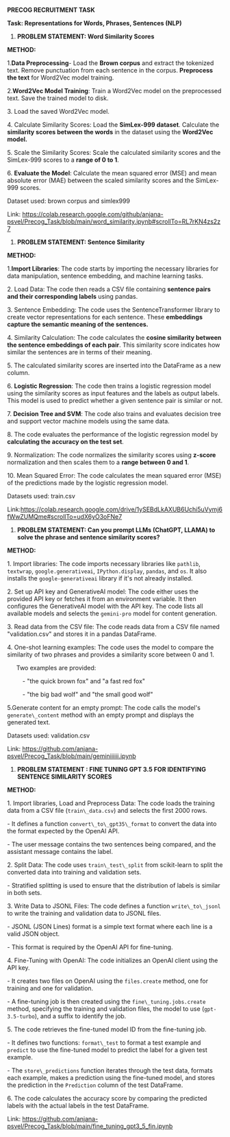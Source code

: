 **PRECOG RECRUITMENT TASK**

**Task: Representations for Words, Phrases, Sentences (NLP)**


1. **PROBLEM STATEMENT: Word Similarity Scores**

**METHOD:**

1\.**Data Preprocessing**- Load the **Brown corpus** and extract the tokenized text. Remove punctuation from each sentence in the corpus. **Preprocess the text** for Word2Vec model training.

2\.**Word2Vec Model Training**: Train a Word2Vec model on the preprocessed text. Save the trained model to disk.

3\. Load the saved Word2Vec model.

4\. Calculate Similarity Scores: Load the **SimLex-999 dataset**. Calculate the **similarity scores between the words** in the dataset using the **Word2Vec model.**

5\. Scale the Similarity Scores: Scale the calculated similarity scores and the SimLex-999 scores to a **range of 0 to 1**.

6\. **Evaluate the Model**: Calculate the mean squared error (MSE) and mean absolute error (MAE) between the scaled similarity scores and the SimLex-999 scores.

Dataset used: brown corpus and simlex999

Link: <https://colab.research.google.com/github/anjana-psvel/Precog_Task/blob/main/word_similarity.ipynb#scrollTo=RL7rKN4zs2z7>


1. **PROBLEM STATEMENT: Sentence Similarity**

**METHOD:**

1\.**Import Libraries**: The code starts by importing the necessary libraries for data manipulation, sentence embedding, and machine learning tasks.

2\. Load Data: The code then reads a CSV file containing **sentence pairs and their corresponding labels** using pandas.

3\. Sentence Embedding: The code uses the SentenceTransformer library to create vector representations for each sentence. These **embeddings capture the semantic meaning of the sentences.**

4\. Similarity Calculation: The code calculates the **cosine similarity between the sentence embeddings of each pair**. This similarity score indicates how similar the sentences are in terms of their meaning.

5\. The calculated similarity scores are inserted into the DataFrame as a new column.

6\. **Logistic Regression**: The code then trains a logistic regression model using the similarity scores as input features and the labels as output labels. This model is used to predict whether a given sentence pair is similar or not.

7\. **Decision Tree and SVM**: The code also trains and evaluates decision tree and support vector machine models using the same data.

8\. The code evaluates the performance of the logistic regression model by **calculating the accuracy on the test set**.

9\. Normalization: The code normalizes the similarity scores using **z-score** normalization and then scales them to a **range between 0 and 1**.

10\. Mean Squared Error: The code calculates the mean squared error (MSE) of the predictions made by the logistic regression model.

Datasets used: train.csv

Link:<https://colab.research.google.com/drive/1ySEBdLkAXUB6Uchi5uVymj6fWwZUMQme#scrollTo=udX6yO3oFNe7>

1. **PROBLEM STATEMENT: Can you prompt LLMs (ChatGPT, LLAMA) to solve the phrase and sentence similarity scores?** 

**METHOD:**

1\. Import libraries: The code imports necessary libraries like `pathlib`, `textwrap`, `google.generativeai`, `IPython.display`, `pandas`, and `os`. It also installs the `google-generativeai` library if it's not already installed.

2\. Set up API key and GenerativeAI model: The code either uses the provided API key or fetches it from an environment variable. It then configures the GenerativeAI model with the API key. The code lists all available models and selects the `gemini-pro` model for content generation.

3\. Read data from the CSV file: The code reads data from a CSV file named "validation.csv" and stores it in a pandas DataFrame.

4\. One-shot learning examples: The code uses the model to compare the similarity of two phrases and provides a similarity score between 0 and 1.

`   `Two examples are provided:

`     `- "the quick brown fox" and "a fast red fox"

`     `- "the big bad wolf" and "the small good wolf"

5\.Generate content for an empty prompt: The code calls the model's `generate\_content` method with an empty prompt and displays the generated text.

Datasets used: validation.csv

Link: <https://github.com/anjana-psvel/Precog_Task/blob/main/geminiiiiii.ipynb>

1. **PROBLEM STATEMENT : FINE TUNING GPT 3.5 FOR IDENTIFYING SENTENCE SIMILARITY SCORES**

**METHOD:**

1\. Import libraries, Load and Preprocess Data: The code loads the training data from a CSV file (`train\_data.csv`) and selects the first 2000 rows.

\- It defines a function `convert\_to\_gpt35\_format` to convert the data into the format expected by the OpenAI API.

\- The user message contains the two sentences being compared, and the assistant message contains the label.

2\. Split Data: The code uses `train\_test\_split` from scikit-learn to split the converted data into training and validation sets.

\- Stratified splitting is used to ensure that the distribution of labels is similar in both sets.

3\. Write Data to JSONL Files: The code defines a function `write\_to\_jsonl` to write the  training and validation data to JSONL files.

\- JSONL (JSON Lines) format is a simple text format where each line is a valid JSON object.

\- This format is required by the OpenAI API for fine-tuning.

4\. Fine-Tuning with OpenAI: The code initializes an OpenAI client using the API key.

\- It creates two files on OpenAI using the `files.create` method, one for training and one for validation.

\- A fine-tuning job is then created using the `fine\_tuning.jobs.create` method, specifying the training and validation files, the model to use (`gpt-3.5-turbo`), and a suffix to identify the job.

5\. The code retrieves the fine-tuned model ID from the fine-tuning job.

\- It defines two functions: `format\_test` to format a test example and `predict` to use the fine-tuned model to predict the label for a given test example.

\- The `store\_predictions` function iterates through the test data, formats each example, makes a prediction using the fine-tuned model, and stores the prediction in the `Prediction` column of the test DataFrame.

6\. The code calculates the accuracy score by comparing the predicted labels with the actual labels in the test DataFrame.

Link: <https://github.com/anjana-psvel/Precog_Task/blob/main/fine_tuning_gpt3_5_fin.ipynb>






